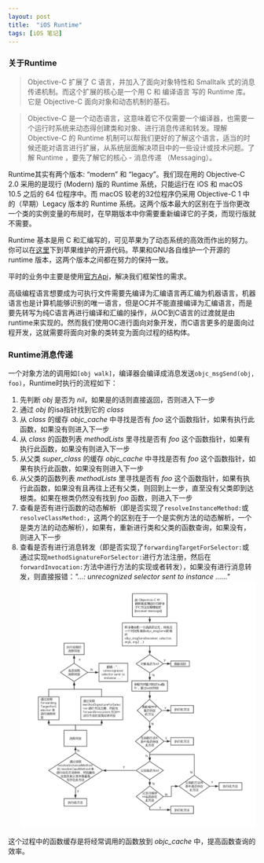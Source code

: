 ```yaml
---
layout: post
title:  "iOS Runtime"
tags: [iOS 笔记]
---
```

### 关于Runtime
> Objective-C 扩展了 C 语言，并加入了面向对象特性和 Smalltalk 式的消息传递机制。而这个扩展的核心是一个用 C 和 编译语言 写的 Runtime 库。它是 Objective-C 面向对象和动态机制的基石。  

> Objective-C 是一个动态语言，这意味着它不仅需要一个编译器，也需要一个运行时系统来动态得创建类和对象、进行消息传递和转发。理解 Objective-C 的 Runtime 机制可以帮我们更好的了解这个语言，适当的时候还能对语言进行扩展，从系统层面解决项目中的一些设计或技术问题。了解 Runtime ，要先了解它的核心 - 消息传递 （Messaging）。  

Runtime其实有两个版本: “modern” 和 “legacy”。我们现在用的 Objective-C 2.0 采用的是现行 (Modern) 版的 Runtime 系统，只能运行在 iOS 和 macOS 10.5 之后的 64 位程序中。而 macOS 较老的32位程序仍采用 Objective-C 1 中的（早期）Legacy 版本的 Runtime 系统。这两个版本最大的区别在于当你更改一个类的实例变量的布局时，在早期版本中你需要重新编译它的子类，而现行版就不需要。  

Runtime 基本是用 C 和汇编写的，可见苹果为了动态系统的高效而作出的努力。你可以在[这里](https://link.juejin.im/?target=http%3A%2F%2Fwww.opensource.apple.com%2Fsource%2Fobjc4%2F)下到苹果维护的开源代码。苹果和GNU各自维护一个开源的 runtime 版本，这两个版本之间都在努力的保持一致。  

平时的业务中主要是使用[官方Api](https://link.juejin.im/?target=https%3A%2F%2Fdeveloper.apple.com%2Freference%2Fobjectivec%2Fobjective_c_runtime%23%2F%2Fapple_ref%2Fdoc%2Fuid%2FTP40001418-CH1g-126286)，解决我们框架性的需求。  

高级编程语言想要成为可执行文件需要先编译为汇编语言再汇编为机器语言，机器语言也是计算机能够识别的唯一语言，但是OC并不能直接编译为汇编语言，而是要先转写为纯C语言再进行编译和汇编的操作，从OC到C语言的过渡就是由runtime来实现的。然而我们使用OC进行面向对象开发，而C语言更多的是面向过程开发，这就需要将面向对象的类转变为面向过程的结构体。  
### Runtime消息传递
一个对象方法的调用如```[obj walk]```，编译器会编译成消息发送```objc_msgSend(obj, foo)```，Runtime时执行的流程如下：  
1. 先判断 *obj* 是否为 *nil*，如果是的话则直接返回，否则进入下一步  
2. 通过 *obj* 的isa指针找到它的 *class*  
3. 从 *class* 的缓存 *objc_cache* 中寻找是否有 *foo* 这个函数指针，如果有执行此函数，如果没有则进入下一步  
4. 从 *class* 的函数列表 *methodLists* 里寻找是否有 *foo* 这个函数指针，如果有执行此函数，如果没有则进入下一步  
5. 从父类 *super_class* 的缓存 *objc_cache* 中寻找是否有 *foo* 这个函数指针，如果有执行此函数，如果没有则进入下一步  
6. 从父类的函数列表 *methodLists* 里寻找是否有 *foo* 这个函数指针，如果有执行此函数，如果没有且再往上还有父类，则回到上一步，直至没有父类即到达根类。如果在根类仍然没有找到 *foo* 函数，则进入下一步  
7. 查看是否有进行函数的动态解析（即是否实现了```resolveInstanceMethod:```或```resolveClassMethod:```，这两个的区别在于一个是实例方法的动态解析，一个是类方法的动态解析），如果有，重新进行类和父类的函数查询，如果没有，则进入下一步  
8. 查看是否有进行消息转发（即是否实现了```forwardingTargetForSelector:```或通过实现```methodSignatureForSelector:```进行方法注册，然后在```forwardInvocation:```方法中进行方法的实现或者转发），如果没有进行消息转发，则直接报错：*"...: unrecognized selector sent to instance ......"*  
![流程图](/assets/article_images/2019-08-02-Objective-C方法调用内部原理.png)

这个过程中的函数缓存是将经常调用的函数放到 *objc_cache* 中，提高函数查询的效率。
